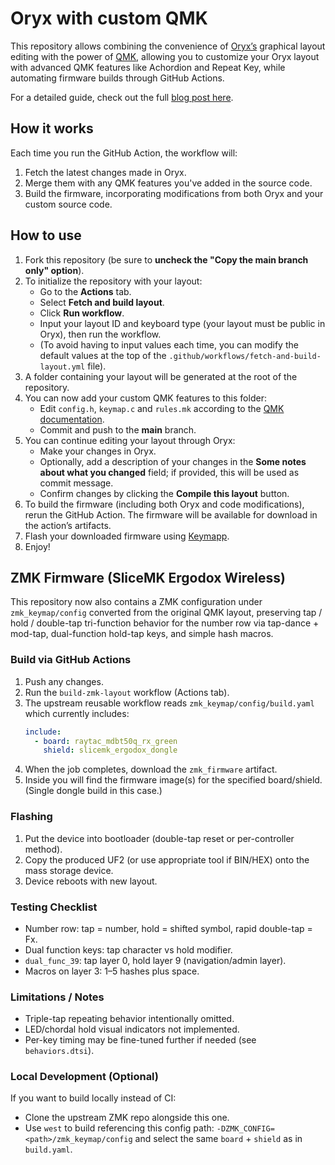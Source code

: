 # Oryx with custom QMK

This repository allows combining the convenience of [Oryx’s](https://www.zsa.io/oryx) graphical layout editing with the power of [QMK](https://qmk.fm), allowing you to customize your Oryx layout with advanced QMK features like Achordion and Repeat Key, while automating firmware builds through GitHub Actions.

For a detailed guide, check out the full [blog post here](https://blog.zsa.io/oryx-custom-qmk-features).

## How it works

Each time you run the GitHub Action, the workflow will:
1. Fetch the latest changes made in Oryx.
2. Merge them with any QMK features you've added in the source code.
3. Build the firmware, incorporating modifications from both Oryx and your custom source code.

## How to use

1. Fork this repository (be sure to **uncheck the "Copy the main branch only" option**).
2. To initialize the repository with your layout:
   - Go to the **Actions** tab.
   - Select **Fetch and build layout**.
   - Click **Run workflow**.
   - Input your layout ID and keyboard type (your layout must be public in Oryx), then run the workflow.
   - (To avoid having to input values each time, you can modify the default values at the top of the `.github/workflows/fetch-and-build-layout.yml` file).
3. A folder containing your layout will be generated at the root of the repository.
4. You can now add your custom QMK features to this folder:
   - Edit `config.h`, `keymap.c` and `rules.mk` according to the [QMK documentation](https://github.com/qmk/qmk_firmware/tree/master/docs/features).
   - Commit and push to the **main** branch.
5. You can continue editing your layout through Oryx:
   - Make your changes in Oryx. 
   - Optionally, add a description of your changes in the **Some notes about what you changed** field; if provided, this will be used as commit message.
   - Confirm changes by clicking the **Compile this layout** button.
6. To build the firmware (including both Oryx and code modifications), rerun the GitHub Action. The firmware will be available for download in the action’s artifacts.
7. Flash your downloaded firmware using [Keymapp](https://www.zsa.io/flash#flash-keymap).
8. Enjoy!

## ZMK Firmware (SliceMK Ergodox Wireless)

This repository now also contains a ZMK configuration under `zmk_keymap/config` converted from the original QMK layout, preserving tap / hold / double-tap tri-function behavior for the number row via tap-dance + mod-tap, dual-function hold-tap keys, and simple hash macros.

### Build via GitHub Actions
1. Push any changes.
2. Run the `build-zmk-layout` workflow (Actions tab).
3. The upstream reusable workflow reads `zmk_keymap/config/build.yaml` which currently includes:
   ```yaml
   include:
     - board: raytac_mdbt50q_rx_green
       shield: slicemk_ergodox_dongle
   ```
4. When the job completes, download the `zmk_firmware` artifact.
5. Inside you will find the firmware image(s) for the specified board/shield. (Single dongle build in this case.)

### Flashing
1. Put the device into bootloader (double-tap reset or per-controller method).
2. Copy the produced UF2 (or use appropriate tool if BIN/HEX) onto the mass storage device.
3. Device reboots with new layout.

### Testing Checklist
- Number row: tap = number, hold = shifted symbol, rapid double-tap = Fx.
- Dual function keys: tap character vs hold modifier.
- `dual_func_39`: tap layer 0, hold layer 9 (navigation/admin layer).
- Macros on layer 3: 1–5 hashes plus space.

### Limitations / Notes
- Triple-tap repeating behavior intentionally omitted.
- LED/chordal hold visual indicators not implemented.
- Per-key timing may be fine-tuned further if needed (see `behaviors.dtsi`).

### Local Development (Optional)
If you want to build locally instead of CI:
- Clone the upstream ZMK repo alongside this one.
- Use `west` to build referencing this config path: `-DZMK_CONFIG=<path>/zmk_keymap/config` and select the same `board` + `shield` as in `build.yaml`.
